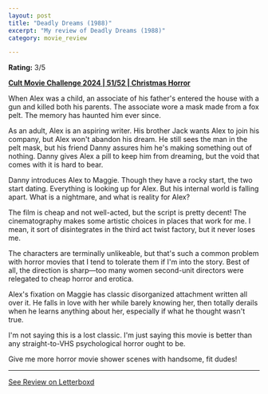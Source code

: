 ```yaml
---
layout: post
title: "Deadly Dreams (1988)"
excerpt: "My review of Deadly Dreams (1988)"
category: movie_review

---
```


**Rating:** 3/5

<b><a href="https://boxd.it/rIGbC/detail">Cult Movie Challenge 2024 | 51/52 | Christmas Horror</a></b>

When Alex was a child, an associate of his father's entered the house with a gun and killed both his parents. The associate wore a mask made from a fox pelt. The memory has haunted him ever since.

As an adult, Alex is an aspiring writer. His brother Jack wants Alex to join his company, but Alex won't abandon his dream. He still sees the man in the pelt mask, but his friend Danny assures him he's making something out of nothing. Danny gives Alex a pill to keep him from dreaming, but the void that comes with it is hard to bear.

Danny introduces Alex to Maggie. Though they have a rocky start, the two start dating. Everything is looking up for Alex. But his internal world is falling apart. What is a nightmare, and what is reality for Alex? 

The film is cheap and not well-acted, but the script is pretty decent! The cinematography makes some artistic choices in places that work for me. I mean, it sort of disintegrates in the third act twist factory, but it never loses me.

The characters are terminally unlikeable, but that's such a common problem with horror movies that I tend to tolerate them if I'm into the story. Best of all, the direction is sharp—too many women second-unit directors were relegated to cheap horror and erotica.

Alex's fixation on Maggie has classic disorganized attachment written all over it. He falls in love with her while barely knowing her, then totally derails when he learns anything about her, especially if what he thought wasn't true.

I'm not saying this is a lost classic. I'm just saying this movie is better than any straight-to-VHS psychological horror ought to be. 

Give me more horror movie shower scenes with handsome, fit dudes!

<hr>

[See Review on Letterboxd](https://boxd.it/8G18KP)
